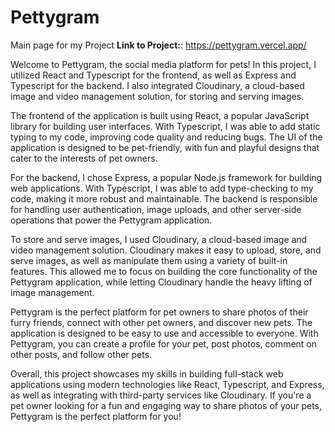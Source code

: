 # Pettygram

Main page for my Project **Link to Project:**: https://pettygram.vercel.app/

Welcome to Pettygram, the social media platform for pets! In this project, I utilized React and Typescript for the frontend, as well as Express and Typescript for the backend. I also integrated Cloudinary, a cloud-based image and video management solution, for storing and serving images.

The frontend of the application is built using React, a popular JavaScript library for building user interfaces. With Typescript, I was able to add static typing to my code, improving code quality and reducing bugs. The UI of the application is designed to be pet-friendly, with fun and playful designs that cater to the interests of pet owners.

For the backend, I chose Express, a popular Node.js framework for building web applications. With Typescript, I was able to add type-checking to my code, making it more robust and maintainable. The backend is responsible for handling user authentication, image uploads, and other server-side operations that power the Pettygram application.

To store and serve images, I used Cloudinary, a cloud-based image and video management solution. Cloudinary makes it easy to upload, store, and serve images, as well as manipulate them using a variety of built-in features. This allowed me to focus on building the core functionality of the Pettygram application, while letting Cloudinary handle the heavy lifting of image management.

Pettygram is the perfect platform for pet owners to share photos of their furry friends, connect with other pet owners, and discover new pets. The application is designed to be easy to use and accessible to everyone. With Pettygram, you can create a profile for your pet, post photos, comment on other posts, and follow other pets.

Overall, this project showcases my skills in building full-stack web applications using modern technologies like React, Typescript, and Express, as well as integrating with third-party services like Cloudinary. If you're a pet owner looking for a fun and engaging way to share photos of your pets, Pettygram is the perfect platform for you!
